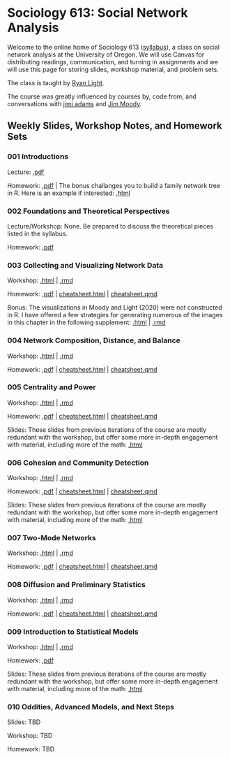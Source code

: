 # Sociology 613: Social Network Analysis

Welcome to the online home of Sociology 613 ([syllabus](https://github.com/lightsociologist/soc613spr2023/tree/main/sna_syllabus_2023.pdf)), a class on social network analysis at the University of Oregon. We will use Canvas for distributing readings, communication, and turning in assignments and we will use this page for storing slides, workshop material, and problem sets.

The class is taught by [Ryan Light](https://ryanlight.netlify.app/). 

The course was greatly influenced by courses by, code from, and conversations with [jimi adams](https://jimiadams.github.io/) and [Jim Moody](https://people.duke.edu/~jmoody77/).

## Weekly Slides, Workshop Notes, and Homework Sets

### 001 Introductions

Lecture: [.pdf](https://github.com/lightsociologist/soc613spr2023/tree/main/lectures/001_intro/introduction_to_networks_2023.pdf)

Homework: [.pdf](https://github.com/lightsociologist/soc613spr2023/tree/main/homework/001hw/w1_homework_set.pdf) | The bonus challanges you to build a family network tree in R. Here is an example if interested: [.html](https://raw.githack.com/lightsociologist/soc613spr2023/main/homework/001hw/example/family_tree.html)


### 002 Foundations and Theoretical Perspectives

Lecture/Workshop: None. Be prepared to discuss the theoretical pieces listed in the syllabus.

Homework: [.pdf](https://github.com/lightsociologist/soc613spr2023/tree/main/homework/002hw/w2_homework_set.pdf) 

### 003 Collecting and Visualizing Network Data

Workshop: [.html](https://raw.githack.com/lightsociologist/soc613spr2023/main/lectures/003_visualization/week3_visualization.html) | [.rmd](https://github.com/lightsociologist/soc613spr2023/tree//main/lectures/003_visualization/week3_visualization.Rmd)

Homework: [.pdf](https://github.com/lightsociologist/soc613spr2023/tree/main/homework/003hw/w3_intro_data_viz.pdf) | [cheatsheet.html](https://raw.githack.com/lightsociologist/soc613spr2023/main/homework/003hw/hw3_cheat.html) | [cheatsheet.qmd](https://github.com/lightsociologist/soc613spr2023/tree/main/homework/003hw/hw3_cheat.qmd)

Bonus: The visualizations in Moody and Light (2020) were not constructed in R. I have offered a few strategies for generating numerous of the images in this chapter in the following supplement: [.html](https://raw.githack.com/lightsociologist/soc613spr2023/main/lectures/003_visualization/moody_light_examples.html) | [.rmd](https://github.com/lightsociologist/soc613spr2023/tree//main/lectures/003_visualization/moody_light_examples.Rmd)

### 004 Network Composition, Distance, and Balance

Workshop: [.html](https://raw.githack.com/lightsociologist/soc613spr2023/main/lectures/004_local/week4_local.html) | [.rmd](https://github.com/lightsociologist/soc613spr2023/tree/main/lectures/004_local/week4_local.Rmd)

Homework: [.pdf](https://github.com/lightsociologist/soc613spr2023/tree/main/homework/004hw/w4_homework_local_nets.pdf) | [cheatsheet.html](https://raw.githack.com/lightsociologist/soc613spr2023/main/homework/004hw/hw4_cheat.html) | [cheatsheet.qmd](https://github.com/lightsociologist/soc613spr2023/tree/main/homework/004hw/hw4_cheat.qmd)

### 005 Centrality and Power

Workshop: [.html](https://raw.githack.com/lightsociologist/soc613spr2023/main/lectures/005_centrality/week5_centrality_workshop.html) | [.rmd](https://github.com/lightsociologist/soc613spr2023/tree/main/lectures/005_centrality/week5_centrality_workshop.Rmd)

Homework: [.pdf](https://github.com/lightsociologist/soc613spr2023/tree/main/homework/005hw/w5_centrality.pdf) | [cheatsheet.html](https://raw.githack.com/lightsociologist/soc613spr2023/main/homework/005hw/hw5_cheat.html) | [cheatsheet.qmd](https://github.com/lightsociologist/soc613spr2023/tree/main/homework/005hw/hw5_cheat.qmd)

Slides: These slides from previous iterations of the course are mostly redundant with the workshop, but offer some more in-depth engagement with material, including more of the math: [.html](https://raw.githack.com/lightsociologist/soc613spr2023/main/lectures/005_centrality/week5_centrality_slides.html) 

### 006 Cohesion and Community Detection

Workshop: [.html](https://raw.githack.com/lightsociologist/soc613spr2023/main/lectures/006_cohesion/week6_cohesion_workshop.html) | [.rmd](https://github.com/lightsociologist/soc613spr2023/tree/main/lectures/006_cohesion/week6_cohesion_workshop.Rmd)

Homework: [.pdf](https://github.com/lightsociologist/soc613spr2023/tree/main/homework/006hw/w6_community.pdf) | [cheatsheet.html](https://raw.githack.com/lightsociologist/soc613spr2023/main/homework/006hw/hw6_cheat.html) | [cheatsheet.qmd](https://github.com/lightsociologist/soc613spr2023/tree/main/homework/006hw/hw6_cheat.qmd)

Slides: These slides from previous iterations of the course are mostly redundant with the workshop, but offer some more in-depth engagement with material, including more of the math: [.html](https://raw.githack.com/lightsociologist/soc613spr2023/main/lectures/006_cohesion/week6_slides.html) 

### 007 Two-Mode Networks

Workshop: [.html](https://raw.githack.com/lightsociologist/soc613spr2023/main/lectures/007_affiliation/w7_affiliation_workshop.html) | [.rmd](https://github.com/lightsociologist/soc613spr2023/tree/main/lectures/007_affiliation/w7_affiliation_workshop.Rmd)

Homework: [.pdf](https://github.com/lightsociologist/soc613spr2023/tree/main/homework/007hw/w7_affiliation_networks.pdf) | [cheatsheet.html](https://raw.githack.com/lightsociologist/soc613spr2023/main/homework/007hw/hw7_cheat.html) | [cheatsheet.qmd](https://github.com/lightsociologist/soc613spr2023/tree/main/homework/007hw/hw7_cheat.qmd)


### 008 Diffusion and Preliminary Statistics

Workshop: [.html](https://raw.githack.com/lightsociologist/soc613spr2023/main/lectures/008_prelim_stats/w8_intro_to_network_stats_workshop.html) | [.rmd](https://github.com/lightsociologist/soc613spr2023/tree/main/lectures/008_prelim_stats/w8_intro_to_network_stats_workshop.Rmd) 

Homework: [.pdf](https://github.com/lightsociologist/soc613spr2023/tree/main/homework/008hw/w8_intro_stats.pdf) | [cheatsheet.html](https://raw.githack.com/lightsociologist/soc613spr2023/main/homework/008hw/hw8_cheat.html) | [cheatsheet.qmd](https://github.com/lightsociologist/soc613spr2023/tree/main/homework/008hw/hw8_cheat.qmd)


### 009 Introduction to Statistical Models

Workshop: [.html](https://raw.githack.com/lightsociologist/soc613spr2023/main/lectures/009_ergms/w9_ergm_workshop.html) | [.rmd](https://github.com/lightsociologist/soc613spr2023/tree/main/lectures/009_ergms/w9_ergm_workshop.Rmd) 

Homework: [.pdf](https://github.com/lightsociologist/soc613spr2023/tree/main/homework/009hw/w9_ergm.pdf)

Slides: These slides from previous iterations of the course are mostly redundant with the workshop, but offer some more in-depth engagement with material, including more of the math: [.html](https://raw.githack.com/lightsociologist/soc613spr2023/main/lectures/009_ergms/w9_slides.html)

### 010 Oddities, Advanced Models, and Next Steps

Slides: TBD

Workshop: TBD

Homework: TBD
